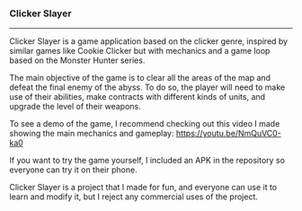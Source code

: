 ### Clicker Slayer
---

Clicker Slayer is a game application based on the clicker genre, inspired by similar games like Cookie Clicker but with mechanics and a game loop based on the Monster Hunter series.

The main objective of the game is to clear all the areas of the map and defeat the final enemy of the abyss. To do so, the player will need to make use of their abilities, make contracts with different kinds of units, and upgrade the level of their weapons.

To see a demo of the game, I recommend checking out this video I made showing the main mechanics and gameplay:
https://youtu.be/NmQuVC0-ka0

If you want to try the game yourself, I included an APK in the repository so everyone can try it on their phone.

Clicker Slayer is a project that I made for fun, and everyone can use it to learn and modify it, but I reject any commercial uses of the project.
